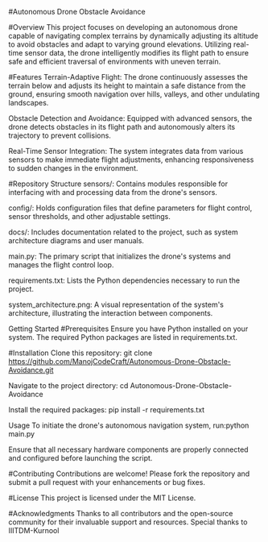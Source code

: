 #Autonomous Drone Obstacle Avoidance

#Overview
This project focuses on developing an autonomous drone capable of navigating complex terrains by dynamically adjusting its altitude to avoid obstacles and adapt to varying ground elevations. Utilizing real-time sensor data, the drone intelligently modifies its flight path to ensure safe and efficient traversal of environments with uneven terrain.​

#Features
Terrain-Adaptive Flight: The drone continuously assesses the terrain below and adjusts its height to maintain a safe distance from the ground, ensuring smooth navigation over hills, valleys, and other undulating landscapes.​

Obstacle Detection and Avoidance: Equipped with advanced sensors, the drone detects obstacles in its flight path and autonomously alters its trajectory to prevent collisions.​

Real-Time Sensor Integration: The system integrates data from various sensors to make immediate flight adjustments, enhancing responsiveness to sudden changes in the environment.​

#Repository Structure
sensors/: Contains modules responsible for interfacing with and processing data from the drone's sensors.​

config/: Holds configuration files that define parameters for flight control, sensor thresholds, and other adjustable settings.​

docs/: Includes documentation related to the project, such as system architecture diagrams and user manuals.​

main.py: The primary script that initializes the drone's systems and manages the flight control loop.​

requirements.txt: Lists the Python dependencies necessary to run the project.​

system_architecture.png: A visual representation of the system's architecture, illustrating the interaction between components.​

Getting Started
#Prerequisites
Ensure you have Python installed on your system. The required Python packages are listed in requirements.txt.​

#Installation
Clone this repository:​
git clone https://github.com/ManojCodeCraft/Autonomous-Drone-Obstacle-Avoidance.git

Navigate to the project directory:​
cd Autonomous-Drone-Obstacle-Avoidance

Install the required packages:​
pip install -r requirements.txt

Usage
To initiate the drone's autonomous navigation system, run:​
python main.py

Ensure that all necessary hardware components are properly connected and configured before launching the script.​

#Contributing
Contributions are welcome! Please fork the repository and submit a pull request with your enhancements or bug fixes.​

#License
This project is licensed under the MIT License.​

#Acknowledgments
Thanks to all contributors and the open-source community for their invaluable support and resources.
Special thanks to IIITDM-Kurnool
